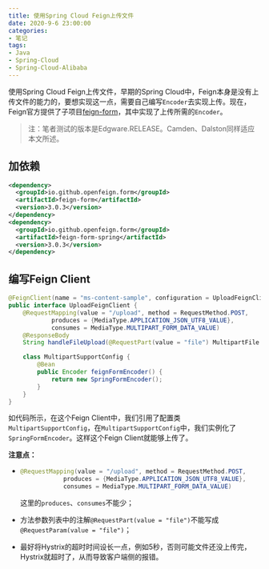 ```yaml
---
title: 使用Spring Cloud Feign上传文件
date: 2020-9-6 23:00:00
categories:
- 笔记
tags: 
- Java
- Spring-Cloud
- Spring-Cloud-Alibaba
---
```


使用Spring Cloud Feign上传文件，早期的Spring Cloud中，Feign本身是没有上传文件的能力的，要想实现这一点，需要自己编写`Encoder`去实现上传。现在，Feign官方提供了子项目[feign-form](https://github.com/OpenFeign/feign-form)，其中实现了上传所需的`Encoder`。

<!--more-->

> 注：笔者测试的版本是Edgware.RELEASE。Camden、Dalston同样适应本文所述。

## 加依赖

```xml
<dependency>
  <groupId>io.github.openfeign.form</groupId>
  <artifactId>feign-form</artifactId>
  <version>3.0.3</version>
</dependency>
<dependency>
  <groupId>io.github.openfeign.form</groupId>
  <artifactId>feign-form-spring</artifactId>
  <version>3.0.3</version>
</dependency>
```

## 编写Feign Client

```java
@FeignClient(name = "ms-content-sample", configuration = UploadFeignClient.MultipartSupportConfig.class)
public interface UploadFeignClient {
    @RequestMapping(value = "/upload", method = RequestMethod.POST,
            produces = {MediaType.APPLICATION_JSON_UTF8_VALUE},
            consumes = MediaType.MULTIPART_FORM_DATA_VALUE)
    @ResponseBody
    String handleFileUpload(@RequestPart(value = "file") MultipartFile file);

    class MultipartSupportConfig {
        @Bean
        public Encoder feignFormEncoder() {
            return new SpringFormEncoder();
        }
    }
}
```

如代码所示，在这个Feign Client中，我们引用了配置类`MultipartSupportConfig`，在`MultipartSupportConfig`中，我们实例化了`SpringFormEncoder`。这样这个Feign Client就能够上传了。

**注意点：**

- ```java
  @RequestMapping(value = "/upload", method = RequestMethod.POST,
              produces = {MediaType.APPLICATION_JSON_UTF8_VALUE},
              consumes = MediaType.MULTIPART_FORM_DATA_VALUE)
  ```

  这里的`produces`、`consumes`不能少；

- 方法参数列表中的注解`@RequestPart(value = "file")`不能写成`@RequestParam(value = "file")`；

- 最好将Hystrix的超时时间设长一点，例如5秒，否则可能文件还没上传完，Hystrix就超时了，从而导致客户端侧的报错。

